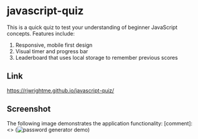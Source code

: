 # javascript-quiz

This is a quick quiz to test your understanding of beginner JavaScript concepts. Features include:

1. Responsive, mobile first design
1. Visual timer and progress bar
1. Leaderboard that uses local storage to remember previous scores

## Link

https://rjwrightme.github.io/javascript-quiz/

## Screenshot

The following image demonstrates the application functionality:
[comment]: <> (![password generator demo](./assets/PG-Screen-Shot.png))

